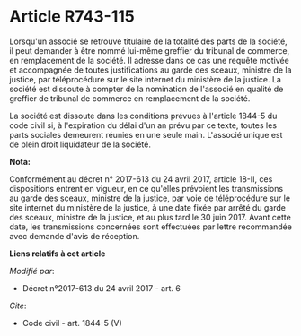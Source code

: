 # Article R743-115

Lorsqu'un associé se retrouve titulaire de la totalité des parts de la société, il peut demander à être nommé lui-même
greffier du tribunal de commerce, en remplacement de la société. Il adresse dans ce cas une requête motivée et accompagnée de
toutes justifications au garde des sceaux, ministre de la justice, par téléprocédure sur le site internet du ministère de la
justice. La société est dissoute à compter de la nomination de l'associé en qualité de greffier de tribunal de commerce en
remplacement de la société. 

La société est dissoute dans les conditions prévues à l'article 1844-5 du code civil si, à l'expiration du délai d'un an
prévu par ce texte, toutes les parts sociales demeurent réunies en une seule main. L'associé unique est de plein droit
liquidateur de la société.

**Nota:**

Conformément au décret n° 2017-613 du 24 avril 2017, article 18-II, ces dispositions entrent en vigueur, en ce qu'elles
prévoient les transmissions au garde des sceaux, ministre de la justice, par voie de téléprocédure sur le site internet du
ministère de la justice, à une date fixée par arrêté du garde des sceaux, ministre de la justice, et au plus tard le 30 juin
2017. Avant cette date, les transmissions concernées sont effectuées par lettre recommandée avec demande d'avis de réception.

**Liens relatifs à cet article**

_Modifié par_:

  - Décret n°2017-613 du 24 avril 2017 - art. 6

_Cite_:

  - Code civil - art. 1844-5 (V)
